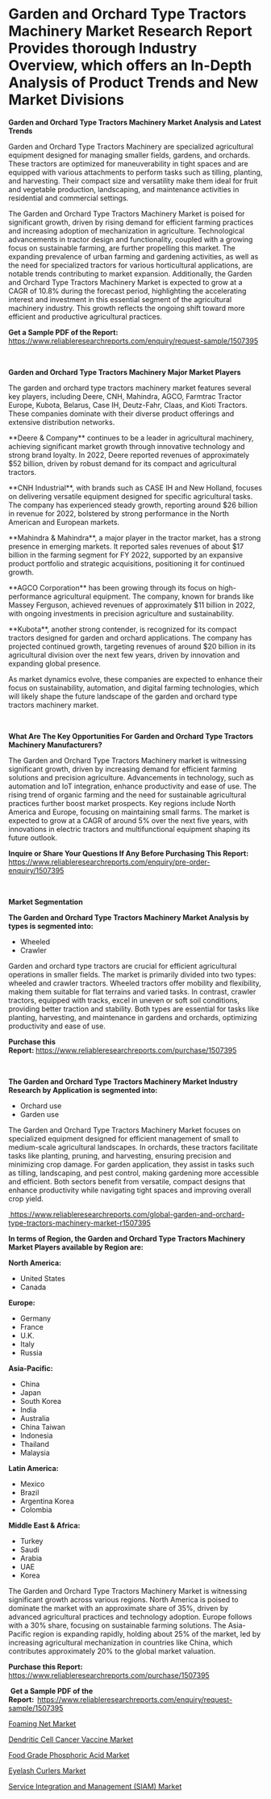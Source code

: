 <p><h1>Garden and Orchard Type Tractors Machinery Market Research Report Provides thorough Industry Overview, which offers an In-Depth Analysis of Product Trends and New Market Divisions</h1></p><p><strong>Garden and Orchard Type Tractors Machinery Market Analysis and Latest Trends</strong></p>
<p><p>Garden and Orchard Type Tractors Machinery are specialized agricultural equipment designed for managing smaller fields, gardens, and orchards. These tractors are optimized for maneuverability in tight spaces and are equipped with various attachments to perform tasks such as tilling, planting, and harvesting. Their compact size and versatility make them ideal for fruit and vegetable production, landscaping, and maintenance activities in residential and commercial settings.</p><p>The Garden and Orchard Type Tractors Machinery Market is poised for significant growth, driven by rising demand for efficient farming practices and increasing adoption of mechanization in agriculture. Technological advancements in tractor design and functionality, coupled with a growing focus on sustainable farming, are further propelling this market. The expanding prevalence of urban farming and gardening activities, as well as the need for specialized tractors for various horticultural applications, are notable trends contributing to market expansion. Additionally, the Garden and Orchard Type Tractors Machinery Market is expected to grow at a CAGR of 10.8% during the forecast period, highlighting the accelerating interest and investment in this essential segment of the agricultural machinery industry. This growth reflects the ongoing shift toward more efficient and productive agricultural practices.</p></p>
<p><strong>Get a Sample PDF of the Report:&nbsp;</strong> <a href="https://www.reliableresearchreports.com/enquiry/request-sample/1507395">https://www.reliableresearchreports.com/enquiry/request-sample/1507395</a></p>
<p>&nbsp;</p>
<p><strong>Garden and Orchard Type Tractors Machinery Major Market Players</strong></p>
<p><p>The garden and orchard type tractors machinery market features several key players, including Deere, CNH, Mahindra, AGCO, Farmtrac Tractor Europe, Kubota, Belarus, Case IH, Deutz-Fahr, Claas, and Kioti Tractors. These companies dominate with their diverse product offerings and extensive distribution networks.</p><p>**Deere & Company** continues to be a leader in agricultural machinery, achieving significant market growth through innovative technology and strong brand loyalty. In 2022, Deere reported revenues of approximately $52 billion, driven by robust demand for its compact and agricultural tractors.</p><p>**CNH Industrial**, with brands such as CASE IH and New Holland, focuses on delivering versatile equipment designed for specific agricultural tasks. The company has experienced steady growth, reporting around $26 billion in revenue for 2022, bolstered by strong performance in the North American and European markets.</p><p>**Mahindra & Mahindra**, a major player in the tractor market, has a strong presence in emerging markets. It reported sales revenues of about $17 billion in the farming segment for FY 2022, supported by an expansive product portfolio and strategic acquisitions, positioning it for continued growth.</p><p>**AGCO Corporation** has been growing through its focus on high-performance agricultural equipment. The company, known for brands like Massey Ferguson, achieved revenues of approximately $11 billion in 2022, with ongoing investments in precision agriculture and sustainability.</p><p>**Kubota**, another strong contender, is recognized for its compact tractors designed for garden and orchard applications. The company has projected continued growth, targeting revenues of around $20 billion in its agricultural division over the next few years, driven by innovation and expanding global presence.</p><p>As market dynamics evolve, these companies are expected to enhance their focus on sustainability, automation, and digital farming technologies, which will likely shape the future landscape of the garden and orchard type tractors machinery market.</p></p>
<p>&nbsp;</p>
<p><strong>What Are The Key Opportunities For Garden and Orchard Type Tractors Machinery Manufacturers?</strong></p>
<p><p>The Garden and Orchard Type Tractors Machinery market is witnessing significant growth, driven by increasing demand for efficient farming solutions and precision agriculture. Advancements in technology, such as automation and IoT integration, enhance productivity and ease of use. The rising trend of organic farming and the need for sustainable agricultural practices further boost market prospects. Key regions include North America and Europe, focusing on maintaining small farms. The market is expected to grow at a CAGR of around 5% over the next five years, with innovations in electric tractors and multifunctional equipment shaping its future outlook.</p></p>
<p><strong>Inquire or Share Your Questions If Any Before Purchasing This Report:</strong> <a href="https://www.reliableresearchreports.com/enquiry/pre-order-enquiry/1507395">https://www.reliableresearchreports.com/enquiry/pre-order-enquiry/1507395</a></p>
<p>&nbsp;</p>
<p><strong>Market Segmentation</strong></p>
<p><strong>The Garden and Orchard Type Tractors Machinery Market Analysis by types is segmented into:</strong></p>
<p><ul><li>Wheeled</li><li>Crawler</li></ul></p>
<p><p>Garden and orchard type tractors are crucial for efficient agricultural operations in smaller fields. The market is primarily divided into two types: wheeled and crawler tractors. Wheeled tractors offer mobility and flexibility, making them suitable for flat terrains and varied tasks. In contrast, crawler tractors, equipped with tracks, excel in uneven or soft soil conditions, providing better traction and stability. Both types are essential for tasks like planting, harvesting, and maintenance in gardens and orchards, optimizing productivity and ease of use.</p></p>
<p><strong>Purchase this Report:&nbsp;</strong><a href="https://www.reliableresearchreports.com/purchase/1507395">https://www.reliableresearchreports.com/purchase/1507395</a></p>
<p>&nbsp;</p>
<p><strong>The Garden and Orchard Type Tractors Machinery Market Industry Research by Application is segmented into:</strong></p>
<p><ul><li>Orchard use</li><li>Garden use</li></ul></p>
<p><p>The Garden and Orchard Type Tractors Machinery Market focuses on specialized equipment designed for efficient management of small to medium-scale agricultural landscapes. In orchards, these tractors facilitate tasks like planting, pruning, and harvesting, ensuring precision and minimizing crop damage. For garden application, they assist in tasks such as tilling, landscaping, and pest control, making gardening more accessible and efficient. Both sectors benefit from versatile, compact designs that enhance productivity while navigating tight spaces and improving overall crop yield.</p></p>
<p><a href="https://www.reliableresearchreports.com/global-garden-and-orchard-type-tractors-machinery-market-r1507395">&nbsp;https://www.reliableresearchreports.com/global-garden-and-orchard-type-tractors-machinery-market-r1507395</a></p>
<p><strong>In terms of Region, the Garden and Orchard Type Tractors Machinery Market Players available by Region are:</strong></p>
<p>
    <p> <strong> North America: </strong>
        <ul>
            <li>United States</li>
            <li>Canada</li>
        </ul>
        </p> 
    <p> <strong> Europe: </strong>
        <ul>
            <li>Germany</li>
            <li>France</li>
            <li>U.K.</li>
            <li>Italy</li>
            <li>Russia</li>
        </ul>
        </p> 
    <p> <strong> Asia-Pacific: </strong>
        <ul>
            <li>China</li>
            <li>Japan</li>
            <li>South Korea</li>
            <li>India</li>
            <li>Australia</li>
            <li>China Taiwan</li>
            <li>Indonesia</li>
            <li>Thailand</li>
            <li>Malaysia</li>
        </ul>
        </p> 
    <p> <strong> Latin America: </strong>
        <ul>
            <li>Mexico</li>
            <li>Brazil</li>
            <li>Argentina Korea</li>
            <li>Colombia</li>
        </ul>
        </p> 
    <p> <strong> Middle East & Africa: </strong>
        <ul>
            <li>Turkey</li>
            <li>Saudi</li>
            <li>Arabia</li>
            <li>UAE</li>
            <li>Korea</li>
        </ul>
    </p>
    </p>
<p><p>The Garden and Orchard Type Tractors Machinery Market is witnessing significant growth across various regions. North America is poised to dominate the market with an approximate share of 35%, driven by advanced agricultural practices and technology adoption. Europe follows with a 30% share, focusing on sustainable farming solutions. The Asia-Pacific region is expanding rapidly, holding about 25% of the market, led by increasing agricultural mechanization in countries like China, which contributes approximately 20% to the global market valuation.</p></p>
<p><strong>Purchase this Report: </strong><a href="https://www.reliableresearchreports.com/purchase/1507395">https://www.reliableresearchreports.com/purchase/1507395</a></p>
<p>&nbsp;<strong>Get a Sample PDF of the Report:&nbsp;&nbsp;</strong><a href="https://www.reliableresearchreports.com/enquiry/request-sample/1507395">https://www.reliableresearchreports.com/enquiry/request-sample/1507395</a></p>
<p><strong></strong></p>
<p><p><a href="https://issuu.com/reportprime-2/docs/foaming-net-market-size-2030.pptx_dc9942f77b8ddb">Foaming Net Market</a></p><p><a href="https://www.linkedin.com/pulse/role-dendritic-cell-cancer-vaccine-market-applications-pediatricsadults-qvesf?trackingId=hpS2YKZ1QUyOqvEMQF6YJQ%3D%3D">Dendritic Cell Cancer Vaccine Market</a></p><p><a href="https://github.com/FosterFahey91/Market-Research-Report-List-1/blob/main/food-grade-phosphoric-acid-market.md">Food Grade Phosphoric Acid Market</a></p><p><a href="https://issuu.com/reportprime-2/docs/eyelash-curlers-market-size-2030.pp_88ef79d48e906d">Eyelash Curlers Market</a></p><p><a href="https://medium.com/@barbaraparker486/global-service-integration-and-management-siam-industry-types-applications-market-players-572b1c810223">Service Integration and Management (SIAM) Market</a></p></p>
